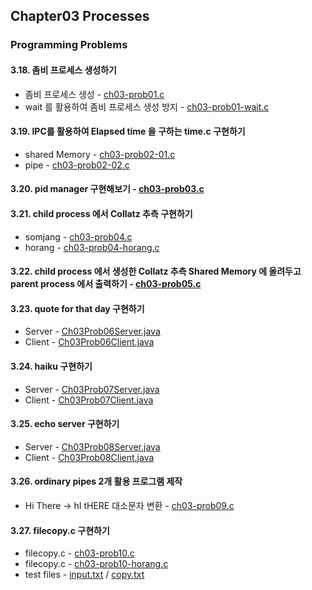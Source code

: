 ## Chapter03 Processes
### Programming Problems
#### 3.18. 좀비 프로세스 생성하기
- 좀비 프로세스 생성 - [ch03-prob01.c](./ch03-prob01.c)
- wait 를 활용하여 좀비 프로세스 생성 방지 - [ch03-prob01-wait.c](./ch03-prob01-wait.c)
#### 3.19. IPC를 활용하여 Elapsed time 을 구하는 time.c 구현하기
- shared Memory - [ch03-prob02-01.c](./ch03-prob02-01.c)
- pipe - [ch03-prob02-02.c](./ch03-prob02-02.c)
#### 3.20. pid manager 구현해보기 - [ch03-prob03.c](./ch03-prob03.c)
#### 3.21. child process 에서 Collatz 추측 구현하기 
- somjang - [ch03-prob04.c](./ch03-prob04.c)
- horang - [ch03-prob04-horang.c](./ch03-prob04-horang.c)
#### 3.22. child process 에서 생성한 Collatz 추측 Shared Memory 에 올려두고 parent process 에서 출력하기 - [ch03-prob05.c](./ch03-prob05.c)
#### 3.23. quote for that day 구현하기 
- Server - [Ch03Prob06Server.java](./Ch03Prob06Server.java)
- Client - [Ch03Prob06Client.java](./Ch03Prob06Client.java)
#### 3.24. haiku 구현하기 
- Server - [Ch03Prob07Server.java](./Ch03Prob07Server.java)
- Client - [Ch03Prob07Client.java](./Ch03Prob07Client.java)
#### 3.25. echo server 구현하기
- Server - [Ch03Prob08Server.java](./Ch03Prob08Server.java)
- Client - [Ch03Prob08Client.java](./Ch03Prob08Client.java)
#### 3.26. ordinary pipes 2개 활용 프로그램 제작 
- Hi There -> hI tHERE 대소문자 변환 - [ch03-prob09.c](./ch03-prob09.c)
#### 3.27. filecopy.c 구현하기 
- filecopy.c - [ch03-prob10.c](./ch03-prob10.c)
- filecopy.c - [ch03-prob10-horang.c](./ch03-prob10-horang.c)
- test files - [input.txt](./input.txt) / [copy.txt](./copy.txt)